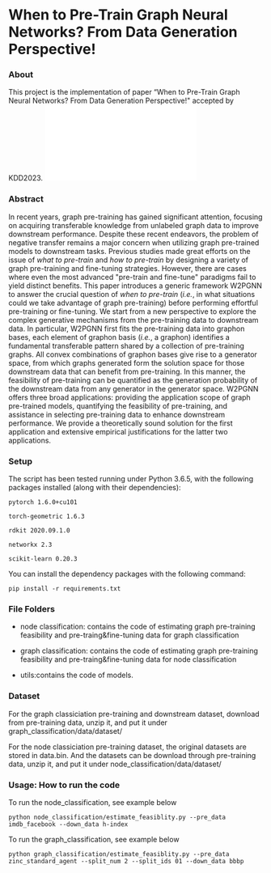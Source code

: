 # When to Pre-Train Graph Neural Networks? From Data Generation Perspective!
### About
 This project is the implementation of paper “When to Pre-Train Graph Neural Networks? From Data Generation Perspective!" accepted by KDD2023. 
![](W2PGNN/fig_framwork(1).pdf)

### Abstract
In recent years, graph pre-training has gained significant attention, focusing on acquiring transferable knowledge from unlabeled graph data to improve downstream performance. 
Despite these recent endeavors, the problem of negative transfer remains a major concern when utilizing graph pre-trained models to downstream tasks. Previous studies made great efforts on the issue of *what to pre-train* and *how to pre-train* by designing a variety of graph pre-training and fine-tuning strategies. However, there are cases where even the most advanced "pre-train and fine-tune" paradigms fail to yield distinct benefits.
This paper introduces a generic framework W2PGNN to answer the crucial question of *when to pre-train* (*i.e.*, in what situations could we take advantage of graph pre-training) before performing effortful pre-training or fine-tuning. We start from a new perspective to explore the complex generative mechanisms from the pre-training data to downstream data. In particular, W2PGNN first fits the pre-training data into graphon bases, each element of graphon basis (*i.e.*, a graphon) identifies a fundamental transferable pattern shared by a collection of pre-training graphs. All convex combinations of graphon bases give rise to a generator space, from which graphs generated form the solution space for those downstream data that can benefit from pre-training. In this manner, the feasibility of pre-training can be quantified as the generation probability of the downstream data from any generator in the generator space. W2PGNN offers three broad applications: providing the application scope of graph pre-trained models, quantifying the feasibility of pre-training, and assistance in selecting pre-training data to enhance downstream performance. We provide a theoretically sound solution for the first application and extensive empirical justifications for the latter two applications.

### Setup
The script has been tested running under Python 3.6.5, with the following packages installed (along with their dependencies):

`pytorch 1.6.0+cu101`

`torch-geometric 1.6.3`

`rdkit 2020.09.1.0`

`networkx 2.3`

`scikit-learn 0.20.3`

You can install the dependency packages with the following command:

`pip install -r requirements.txt`

### File Folders
* node classification: contains the code of estimating graph pre-training feasibility and pre-traing&fine-tuning data for graph classification

* graph classification: contains the code of estimating graph pre-training feasibility and pre-traing&fine-tuning data for node classification

* utils:contains the code of models.

### Dataset
For the graph classiciation pre-training and downstream dataset, download from pre-training data, unzip it, and put it under graph_classification/data/dataset/

For the node classiciation pre-training dataset, the original datasets are stored in data.bin. And the datasets can be download through pre-training data, unzip it, and put it under node_classification/data/dataset/

### Usage: How to run the code
To run the node_classification, see example below

`python node_classification/estimate_feasiblity.py --pre_data imdb_facebook --down_data h-index`

To run the graph_classification, see example below

`python graph_classification/estimate_feasiblity.py --pre_data zinc_standard_agent --split_num 2 --split_ids 01 --down_data bbbp`



